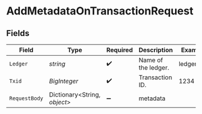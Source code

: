 # AddMetadataOnTransactionRequest


## Fields

| Field                        | Type                         | Required                     | Description                  | Example                      |
| ---------------------------- | ---------------------------- | ---------------------------- | ---------------------------- | ---------------------------- |
| `Ledger`                     | *string*                     | :heavy_check_mark:           | Name of the ledger.          | ledger001                    |
| `Txid`                       | *BigInteger*                 | :heavy_check_mark:           | Transaction ID.              | 1234                         |
| `RequestBody`                | Dictionary<String, *object*> | :heavy_minus_sign:           | metadata                     |                              |